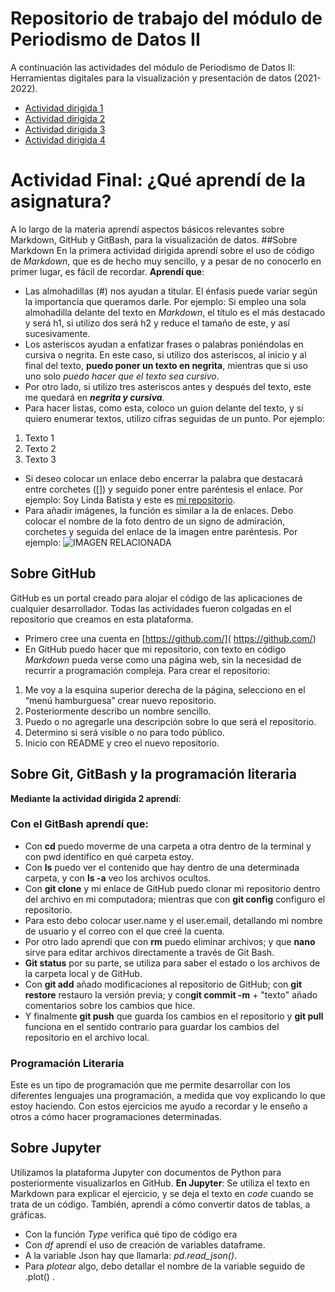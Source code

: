 # Repositorio de trabajo del módulo de Periodismo de Datos II #
A continuación las actividades del módulo de Periodismo de Datos II: Herramientas digitales para la visualización y presentación de datos (2021-2022).
- [Actividad dirigida 1](https://github.com/nebrijas/LindaBatista-web/blob/main/ad1.md)
- [Actividad dirigida 2](https://github.com/nebrijas/LindaBatista-web/blob/main/ad2.md)
- [Actividad dirigida 3](https://github.com/nebrijas/LindaBatista-web/blob/main/ad3.ipynb)
- [Actividad dirigida 4](https://github.com/nebrijas/LindaBatista-web/blob/main/ad4.ipynb)
# Actividad Final: ¿Qué aprendí de la asignatura?
A lo largo de la materia aprendí aspectos básicos relevantes sobre Markdown, GitHub y GitBash, para la visualización de datos.
##Sobre Markdown
En la primera actividad dirigida aprendí sobre el uso de código de *Markdown*, que es de hecho muy sencillo, y a pesar de no conocerlo en primer lugar, es fácil de recordar.
**Aprendí que**:
-	Las almohadillas (#) nos ayudan a titular. El énfasis puede variar según la importancia que queramos darle. Por ejemplo: Si empleo una sola almohadilla delante del texto en *Markdown*, el título es el más destacado y será h1, si utilizo dos será h2 y reduce el tamaño de este, y así sucesivamente. 
-	Los asteriscos ayudan a enfatizar frases o palabras poniéndolas en cursiva o negrita. En este caso, si utilizo dos asteriscos, al inicio y al final del texto, **puedo poner un texto en negrita**, mientras que si uso uno solo *puedo hacer que el texto sea cursivo*.
-	Por otro lado, si utilizo tres asteriscos antes y después del texto, este me quedará en ***negrita y cursiva***.
-	Para hacer listas, como esta, coloco un guion delante del texto, y si quiero enumerar textos, utilizo cifras seguidas de un punto. Por ejemplo: 
1.	Texto 1
2.	Texto 2
3.	Texto 3
-	Si deseo colocar un enlace debo encerrar la palabra que destacará entre corchetes ([]) y seguido poner entre paréntesis el enlace. Por ejemplo: Soy Linda Batista y este es [mi repositorio]( https://github.com/nebrijas/LindaBatista-web).
-	Para añadir imágenes, la función es similar a la de enlaces. Debo colocar el nombre de la foto dentro de un signo de admiración, corchetes y seguida del enlace de la imagen entre paréntesis. Por ejemplo: ![IMAGEN RELACIONADA](https://avatars.githubusercontent.com/u/107362070?s=400&u=cd8f2a43667c36755213a864f28124a5f1027ab4&v=4)

## Sobre GitHub
GitHub es un portal creado para alojar el código de las aplicaciones de cualquier desarrollador. Todas las actividades fueron colgadas en el repositorio que creamos en esta plataforma. 
-	Primero cree una cuenta en [https://github.com/]( https://github.com/)
-	En GitHub puedo hacer que mi repositorio, con texto en código *Markdown* pueda verse como una página web, sin la necesidad de recurrir a programación compleja.
Para crear el repositorio:
1.	Me voy a la esquina superior derecha de la página, selecciono en el “menú hamburguesa” crear nuevo repositorio.
2.	Posteriormente describo un nombre sencillo.
3.	Puedo o no agregarle una descripción sobre lo que será el repositorio.
4.	Determino si será visible o no para todo público.
5.	Inicio con README y creo el nuevo repositorio.

## Sobre Git, GitBash y la programación literaria
**Mediante la actividad dirigida 2 aprendí**:
### Con el GitBash aprendí que: 
- Con **cd** puedo moverme de una carpeta a otra dentro de la terminal y con pwd identifico en qué carpeta estoy.
- Con **ls** puedo ver el contenido que hay dentro de una determinada carpeta, y con **ls -a** veo los archivos ocultos.
- Con **git clone** y mi enlace de GitHub puedo clonar mi repositorio dentro del archivo en mi computadora; mientras que con **git config** configuro el repositorio. 
- Para esto debo colocar user.name y el user.email, detallando mi nombre de usuario y el correo con el que creé la cuenta.
- Por otro lado aprendí que con **rm** puedo eliminar archivos; y que **nano** sirve para editar archivos directamente a través de Git Bash.
- **Git status** por su parte, se utiliza para saber el estado o los archivos de la carpeta local y de GitHub.
- Con **git add** añado modificaciones al repositorio de GitHub; con **git restore** restauro la versión previa; y con**git commit -m** + "texto" añado comentarios sobre los cambios que hice.
- Y finalmente **git push** que guarda los cambios en el repositorio y **git pull** funciona en el sentido contrario para guardar los cambios del repositorio en el archivo local.
### Programación Literaria
Este es un tipo de programación que me permite desarrollar con los diferentes lenguajes una programación, a medida que voy explicando lo que estoy haciendo.
Con estos ejercicios me ayudo a recordar y le enseño a otros a cómo hacer programaciones determinadas.
## Sobre Jupyter
Utilizamos la plataforma Jupyter con documentos de Python para posteriormente visualizarlos en GitHub. 
**En Jupyter**:
Se utiliza el texto en Markdown para explicar el ejercicio, y se deja el texto en *code* cuando se trata de un código. 
También, aprendí a cómo convertir datos de tablas, a gráficas.
-	Con la función *Type* verifica qué tipo de código era
-	Con *df* aprendí el uso de creación de variables dataframe.
-	A la variable Json hay que llamarla: *pd.read_json()*.
-	Para *plotear* algo, debo detallar el nombre de la variable seguido de .plot() .
